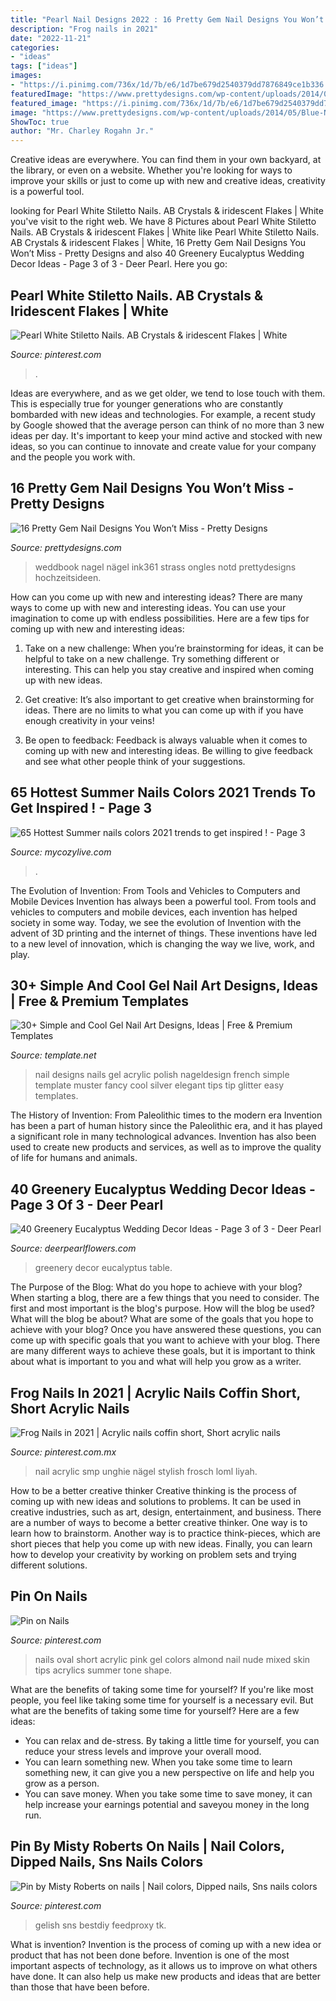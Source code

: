 ```yaml
---
title: "Pearl Nail Designs 2022 : 16 Pretty Gem Nail Designs You Won’t Miss"
description: "Frog nails in 2021"
date: "2022-11-21"
categories:
- "ideas"
tags: ["ideas"]
images:
- "https://i.pinimg.com/736x/1d/7b/e6/1d7be679d2540379dd7876849ce1b336.jpg"
featuredImage: "https://www.prettydesigns.com/wp-content/uploads/2014/05/Blue-Nails-with-Gems.jpg"
featured_image: "https://i.pinimg.com/736x/1d/7b/e6/1d7be679d2540379dd7876849ce1b336.jpg"
image: "https://www.prettydesigns.com/wp-content/uploads/2014/05/Blue-Nails-with-Gems.jpg"
ShowToc: true
author: "Mr. Charley Rogahn Jr."
---
```



Creative ideas are everywhere. You can find them in your own backyard, at the library, or even on a website. Whether you're looking for ways to improve your skills or just to come up with new and creative ideas, creativity is a powerful tool.

	

		
looking for Pearl White Stiletto Nails. AB Crystals &amp; iridescent Flakes | White you've visit to the right web. We have 8 Pictures about Pearl White Stiletto Nails. AB Crystals &amp; iridescent Flakes | White like Pearl White Stiletto Nails. AB Crystals &amp; iridescent Flakes | White, 16 Pretty Gem Nail Designs You Won’t Miss - Pretty Designs and also 40 Greenery Eucalyptus Wedding Decor Ideas - Page 3 of 3 - Deer Pearl. Here you go:
		
    
## Pearl White Stiletto Nails. AB Crystals &amp; Iridescent Flakes | White

<img loading=lazy src="https://i.pinimg.com/736x/1d/7b/e6/1d7be679d2540379dd7876849ce1b336.jpg" onerror="this.onerror=null;this.src='https://tse2.mm.bing.net/th?id=OIP.7J8LixLX_DhkqOg-LMlvzAHaJ3&amp;pid=15.1';" alt="Pearl White Stiletto Nails. AB Crystals &amp; iridescent Flakes | White">

_Source: pinterest.com_

>. 

	

Ideas are everywhere, and as we get older, we tend to lose touch with them. This is especially true for younger generations who are constantly bombarded with new ideas and technologies. For example, a recent study by Google showed that the average person can think of no more than 3 new ideas per day. It's important to keep your mind active and stocked with new ideas, so you can continue to innovate and create value for your company and the people you work with.

    
## 16 Pretty Gem Nail Designs You Won’t Miss - Pretty Designs

<img loading=lazy src="https://www.prettydesigns.com/wp-content/uploads/2014/05/Blue-Nails-with-Gems.jpg" onerror="this.onerror=null;this.src='https://tse4.mm.bing.net/th?id=OIP.iXrLYc_f7xaAFMVlygkElwHaHa&amp;pid=15.1';" alt="16 Pretty Gem Nail Designs You Won’t Miss - Pretty Designs">

_Source: prettydesigns.com_

>weddbook nagel nägel ink361 strass ongles notd prettydesigns hochzeitsideen. 

	

How can you come up with new and interesting ideas?
There are many ways to come up with new and interesting ideas. You can use your imagination to come up with endless possibilities. Here are a few tips for coming up with new and interesting ideas:
1. Take on a new challenge: When you’re brainstorming for ideas, it can be helpful to take on a new challenge. Try something different or interesting. This can help you stay creative and inspired when coming up with new ideas.

2. Get creative: It’s also important to get creative when brainstorming for ideas. There are no limits to what you can come up with if you have enough creativity in your veins!

3. Be open to feedback: Feedback is always valuable when it comes to coming up with new and interesting ideas. Be willing to give feedback and see what other people think of your suggestions.

    
## 65 Hottest Summer Nails Colors 2021 Trends To Get Inspired ! - Page 3

<img loading=lazy src="https://mycozylive.com/wp-content/uploads/2021/05/56.jpg" onerror="this.onerror=null;this.src='https://tse3.mm.bing.net/th?id=OIP.ajINWo6rMHiOsg1NjpyHmgHaLH&amp;pid=15.1';" alt="65 Hottest Summer nails colors 2021 trends to get inspired ! - Page 3">

_Source: mycozylive.com_

>. 

	

The Evolution of Invention: From Tools and Vehicles to Computers and Mobile Devices
Invention has always been a powerful tool. From tools and vehicles to computers and mobile devices, each invention has helped society in some way. Today, we see the evolution of Invention with the advent of 3D printing and the internet of things. These inventions have led to a new level of innovation, which is changing the way we live, work, and play.

    
## 30+ Simple And Cool Gel Nail Art Designs, Ideas | Free &amp; Premium Templates

<img loading=lazy src="https://images.template.net/wp-content/uploads/2015/04/Gel-Nail-Polish-Design1.jpg?0e13b0" onerror="this.onerror=null;this.src='https://tse1.mm.bing.net/th?id=OIP.CIKIcl4WsJWsd47BQ7dPWQHaGA&amp;pid=15.1';" alt="30+ Simple and Cool Gel Nail Art Designs, Ideas | Free &amp; Premium Templates">

_Source: template.net_

>nail designs nails gel acrylic polish nageldesign french simple template muster fancy cool silver elegant tips tip glitter easy templates. 

	

The History of Invention: From Paleolithic times to the modern era
Invention has been a part of human history since the Paleolithic era, and it has played a significant role in many technological advances. Invention has also been used to create new products and services, as well as to improve the quality of life for humans and animals.

    
## 40 Greenery Eucalyptus Wedding Decor Ideas - Page 3 Of 3 - Deer Pearl

<img loading=lazy src="https://www.deerpearlflowers.com/wp-content/uploads/2015/01/Copper-lantern-with-church-candle-and-greenery-table-centrepiece.jpg" onerror="this.onerror=null;this.src='https://tse1.mm.bing.net/th?id=OIP.I0ybxhLUFBgTYxmYZgu82gHaLH&amp;pid=15.1';" alt="40 Greenery Eucalyptus Wedding Decor Ideas - Page 3 of 3 - Deer Pearl">

_Source: deerpearlflowers.com_

>greenery decor eucalyptus table. 

	

The Purpose of the Blog: What do you hope to achieve with your blog?
When starting a blog, there are a few things that you need to consider. The first and most important is the blog's purpose. How will the blog be used? What will the blog be about? What are some of the goals that you hope to achieve with your blog? Once you have answered these questions, you can come up with specific goals that you want to achieve with your blog. There are many different ways to achieve these goals, but it is important to think about what is important to you and what will help you grow as a writer.

    
## Frog Nails In 2021 | Acrylic Nails Coffin Short, Short Acrylic Nails

<img loading=lazy src="https://i.pinimg.com/736x/d3/c6/b2/d3c6b2db2a6da64011a054f2711cf679.jpg" onerror="this.onerror=null;this.src='https://tse2.mm.bing.net/th?id=OIP.bCuivrn3JrEdrbZ8lE1itQHaJ3&amp;pid=15.1';" alt="Frog Nails in 2021 | Acrylic nails coffin short, Short acrylic nails">

_Source: pinterest.com.mx_

>nail acrylic smp unghie nägel stylish frosch loml liyah. 

	

How to be a better creative thinker
Creative thinking is the process of coming up with new ideas and solutions to problems. It can be used in creative industries, such as art, design, entertainment, and business. There are a number of ways to become a better creative thinker. One way is to learn how to brainstorm. Another way is to practice think-pieces, which are short pieces that help you come up with new ideas. Finally, you can learn how to develop your creativity by working on problem sets and trying different solutions.

    
## Pin On Nails

<img loading=lazy src="https://i.pinimg.com/736x/08/3b/a0/083ba0edff84f03c293ffd5544532c7f--short-oval-nails-short-acrylic-nails-almond.jpg" onerror="this.onerror=null;this.src='https://tse2.mm.bing.net/th?id=OIP.FWFMirQBWQBg2Ig5czKCPgHaJ4&amp;pid=15.1';" alt="Pin on Nails">

_Source: pinterest.com_

>nails oval short acrylic pink gel colors almond nail nude mixed skin tips acrylics summer tone shape. 

	

What are the benefits of taking some time for yourself?
If you're like most people, you feel like taking some time for yourself is a necessary evil. But what are the benefits of taking some time for yourself? Here are a few ideas: 
- You can relax and de-stress. By taking a little time for yourself, you can reduce your stress levels and improve your overall mood. 
- You can learn something new. When you take some time to learn something new, it can give you a new perspective on life and help you grow as a person. 
- You can save money. When you take some time to save money, it can help increase your earnings potential and saveyou money in the long run.

    
## Pin By Misty Roberts On Nails | Nail Colors, Dipped Nails, Sns Nails Colors

<img loading=lazy src="https://i.pinimg.com/736x/f4/ae/74/f4ae74324581e958d2a6bc16369d7780--gel-color-colour.jpg" onerror="this.onerror=null;this.src='https://tse4.mm.bing.net/th?id=OIP.iC9-DLB7F6f3WNkLmQwWMQHaJ3&amp;pid=15.1';" alt="Pin by Misty Roberts on nails | Nail colors, Dipped nails, Sns nails colors">

_Source: pinterest.com_

>gelish sns bestdiy feedproxy tk. 

	

What is invention?
Invention is the process of coming up with a new idea or product that has not been done before. Invention is one of the most important aspects of technology, as it allows us to improve on what others have done. It can also help us make new products and ideas that are better than those that have been before.

